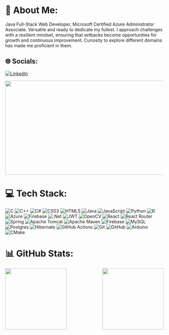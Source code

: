 # 💫 About Me:
Java Full-Stack Web Developer, Microsoft Certified Azure Administrator Associate. Versatile and ready to dedicate my fullest. I approach challenges with a resilient mindset, ensuring that setbacks become opportunities for growth and continuous improvement. Curiosity to explore different domains has made me proficient in them. 


## 🌐 Socials:
[![LinkedIn](https://img.shields.io/badge/LinkedIn-%230077B5.svg?logo=linkedin&logoColor=white)](https://www.linkedin.com/in/srd-in-maa/) 
<br/>
<div style="display: flex; justify-content: left;" >
  <img src="https://leetcard.jacoblin.cool/SRDhanush16?theme=dark&font=Electrolize&ext=activity" style="height: 300px; width: 600px;">
</div>


# 💻 Tech Stack:
![C](https://img.shields.io/badge/c-%2300599C.svg?style=flat-square&logo=c&logoColor=white) ![C++](https://img.shields.io/badge/c++-%2300599C.svg?style=flat-square&logo=c%2B%2B&logoColor=white) ![C#](https://img.shields.io/badge/c%23-%23239120.svg?style=flat-square&logo=csharp&logoColor=white) ![CSS3](https://img.shields.io/badge/css3-%231572B6.svg?style=flat-square&logo=css3&logoColor=white) ![HTML5](https://img.shields.io/badge/html5-%23E34F26.svg?style=flat-square&logo=html5&logoColor=white) ![Java](https://img.shields.io/badge/java-%23ED8B00.svg?style=flat-square&logo=openjdk&logoColor=white) ![JavaScript](https://img.shields.io/badge/javascript-%23323330.svg?style=flat-square&logo=javascript&logoColor=%23F7DF1E) ![Python](https://img.shields.io/badge/python-3670A0?style=flat-square&logo=python&logoColor=ffdd54) ![R](https://img.shields.io/badge/r-%23276DC3.svg?style=flat-square&logo=r&logoColor=white) ![Azure](https://img.shields.io/badge/azure-%230072C6.svg?style=flat-square&logo=microsoftazure&logoColor=white) ![Firebase](https://img.shields.io/badge/firebase-%23039BE5.svg?style=flat-square&logo=firebase) ![.Net](https://img.shields.io/badge/.NET-5C2D91?style=flat-square&logo=.net&logoColor=white) ![JWT](https://img.shields.io/badge/JWT-black?style=flat-square&logo=JSON%20web%20tokens) ![OpenCV](https://img.shields.io/badge/opencv-%23white.svg?style=flat-square&logo=opencv&logoColor=white) ![React](https://img.shields.io/badge/react-%2320232a.svg?style=flat-square&logo=react&logoColor=%2361DAFB) ![React Router](https://img.shields.io/badge/React_Router-CA4245?style=flat-square&logo=react-router&logoColor=white) ![Spring](https://img.shields.io/badge/spring-%236DB33F.svg?style=flat-square&logo=spring&logoColor=white) ![Apache Tomcat](https://img.shields.io/badge/apache%20tomcat-%23F8DC75.svg?style=flat-square&logo=apache-tomcat&logoColor=black) ![Apache Maven](https://img.shields.io/badge/Apache%20Maven-C71A36?style=flat-square&logo=Apache%20Maven&logoColor=white) ![Firebase](https://img.shields.io/badge/firebase-a08021?style=flat-square&logo=firebase&logoColor=ffcd34) ![MySQL](https://img.shields.io/badge/mysql-4479A1.svg?style=flat-square&logo=mysql&logoColor=white) ![Postgres](https://img.shields.io/badge/postgres-%23316192.svg?style=flat-square&logo=postgresql&logoColor=white) ![Hibernate](https://img.shields.io/badge/Hibernate-59666C?style=flat-square&logo=Hibernate&logoColor=white) ![GitHub Actions](https://img.shields.io/badge/github%20actions-%232671E5.svg?style=flat-square&logo=githubactions&logoColor=white) ![Git](https://img.shields.io/badge/git-%23F05033.svg?style=flat-square&logo=git&logoColor=white) ![GitHub](https://img.shields.io/badge/github-%23121011.svg?style=flat-square&logo=github&logoColor=white) ![Arduino](https://img.shields.io/badge/-Arduino-00979D?style=flat-square&logo=Arduino&logoColor=white) ![CMake](https://img.shields.io/badge/CMake-%23008FBA.svg?style=flat-square&logo=cmake&logoColor=white)





# 📊 GitHub Stats:
<!-- 
![](https://github-readme-stats.vercel.app/api/top-langs/?username=SRDhanush16&theme=github_dark_dimmed&hide_border=false&include_all_commits=false&count_private=false&layout=compact)
![](https://github-readme-stats.vercel.app/api?username=SRDhanush16&theme=github_dark_dimmed&hide_border=false&include_all_commits=false&count_private=false)

-->
<div style="display: flex; flex-direction: row; justify-content: space-between;">
  <img src="https://github-readme-stats.vercel.app/api/top-langs/?username=SRDhanush16&theme=github_dark_dimmed&hide_border=false&include_all_commits=false&count_private=false&layout=compact" style="height: 195px;">
  <img src="https://github-readme-stats.vercel.app/api?username=SRDhanush16&theme=github_dark_dimmed&hide_border=false&include_all_commits=false&count_private=false" style="height: 195px;">
</div>



<!-- Proudly created with GPRM ( https://gprm.itsvg.in ) -->
